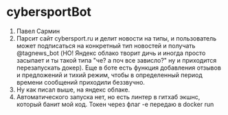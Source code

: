 # cybersportBot

1. Павел Сармин
2. Парсит сайт cybersport.ru и делит новости на типы, и пользователь может подписаться на конкретный тип новостей и получать @tagnews_bot (НО! Яндекс облако творит дичь и иногда просто засыпает и ты такой типа "че? а поч все зависло?" ну и приходится перезапускать докер). Еще в боте есть функция добавления отзывов и предложений и тихий режим, чтобы в определенный период времени сообщений приходили беззвучно.
3. Ну как писал выше, на яндекс облаке.
4. Автоматического запуска нет, но есть линтер в гитхаб экшнс, который банит мой код. Токен через флаг -e передаю в docker run
